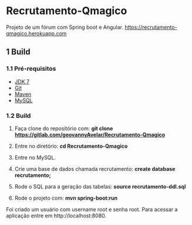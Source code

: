 # Recrutamento-Qmagico

Projeto de um fórum com Spring boot e Angular. https://recrutamento-qmagico.herokuapp.com

## 1 Build

### 1.1 Pré-requisitos

- [JDK 7](http://www.oracle.com/technetwork/java/javase/downloads/jdk7-downloads-1880260.html)
- [Git](https://git-scm.com/)
- [Maven](https://maven.apache.org/)
- [MySQL](https://www.mysql.com/)

### 1.2 Build

1. Faça clone do repositório com:
**git clone https://gitlab.com/geovannyAvelar/Recrutamento-Qmagico**

2. Entre no diretório:
**cd Recrutamento-Qmagico**

3. Entre no MySQL.

4. Crie uma base de dados chamada recrutamento:
**create database recrutamento;**

5. Rode o SQL para a geração das tabelas:
**source recrutamento-ddl.sql**

6. Rode o projeto com:
**mvn spring-boot:run**

Foi criado um usuário com username root e senha root. Para acessar a aplicação entre 
em http://localhost:8080.

